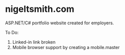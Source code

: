# nigeltsmith.com
ASP.NET/C# portfolio website created for employers.  
  
To Do:  
1. Linked-in link broken  
2. Mobile browser support by creating a mobile.master
